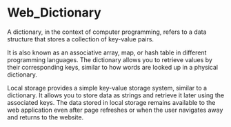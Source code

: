 
# Web_Dictionary

A dictionary, in the context of computer programming, refers to a data structure that stores a collection of key-value pairs. 

It is also known as an associative array, map, or hash table in different programming languages. The dictionary allows you to retrieve values by their corresponding keys, similar to how words are looked up in a physical dictionary.

Local storage provides a simple key-value storage system, similar to a dictionary. It allows you to store data as strings and retrieve it later using the associated keys. The data stored in local storage remains available to the web application even after page refreshes or when the user navigates away and returns to the website.
